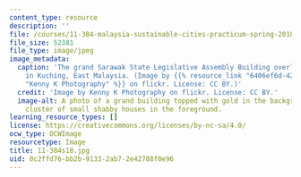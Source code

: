 ```yaml
---
content_type: resource
description: ''
file: /courses/11-384-malaysia-sustainable-cities-practicum-spring-2018/0c2ffd76bb2b91332ab72e42788f0e96_11-384s18.jpg
file_size: 52381
file_type: image/jpeg
image_metadata:
  caption: 'The grand Sarawak State Legislative Assembly Building overlooks a shantytown
    in Kuching, East Malaysia. (Image by {{% resource_link "6406ef6d-425a-480f-9530-fcc478a7c72b"
    "Kenny K Photography" %}} on flickr. License: CC BY.)'
  credit: 'Image by Kenny K Photography on flickr. License: CC BY.'
  image-alt: A photo of a grand building topped with gold in the background with a
    cluster of small shabby houses in the foreground.
learning_resource_types: []
license: https://creativecommons.org/licenses/by-nc-sa/4.0/
ocw_type: OCWImage
resourcetype: Image
title: 11-384s18.jpg
uid: 0c2ffd76-bb2b-9133-2ab7-2e42788f0e96
---
```

